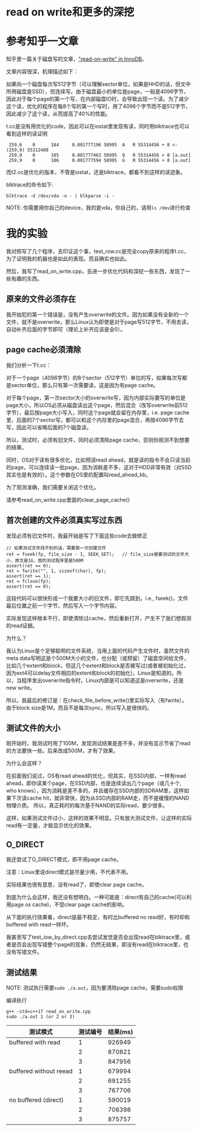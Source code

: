 # read on write和更多的深挖

# 参考知乎一文章

知乎里一篇关于磁盘写的文章，["read-on-write" in InnoDB](https://zhuanlan.zhihu.com/p/61002228)。

文章内容很深，机理描述如下：

如果向一个磁盘每次写512字节（可以理解sector单位，如果是HHD的话，但文中所用磁盘是SSD），但连续写。由于磁盘最小的单位是page，一般是4096字节，因此对于每个page的第一个写，在内部磁盘IO时，会导致出现一个读。为了减少这个读，优化的程序在每8个写的第一个写时，用了4096个字节而不是512字节，因此减少了这个读，从而提高了40%的性能。

t.cc是没有用优化的code，因此可以在iostat里发现有读，同时用blktrace也可以看到这样的读证明
```
 259,6    0      184     0.001777196 58995  A   R 55314456 + 8 <- (259,9) 55312408
 259,9    0      185     0.001777463 58995  Q   R 55314456 + 8 [a.out]
 259,9    0      186     0.001777594 58995  G   R 55314456 + 8 [a.out]
```

而t2.cc是优化的版本，不管是iostat，还是blktrace，都看不到这样的读迹象。

blktrace的命令如下: 
```
blktrace -d /dev/vda -o - | blkparse -i -
```
NOTE: 你需要用你自己的device，我的是vda，你自己的，请用```ls /dev```进行检查

# 我的实验

我对照写了几个程序，去印证这个事，test_row.cc是完全copy原来的程序t.cc，为了证明我的机器也是如此的表现。而且确实也如此。

然后，我写了read_on_write.cpp，去进一步优化代码和深挖一些东西，发现了一些有趣的东西。

## 原来的文件必须存在

我开始犯的第一个错误是，没有产生overwrite的文件。因为如果没有全新的一个文件，就不是overwrite，那么Linux认为即使是对于page写512字节，不用去读，自动补齐后面的字节即可（理论上补齐应该是全0）。

## page cache必须清除

我们分析一下t.cc：

对于一个page（4096字节）的8个sector（512字节）单位的写，如果每次写都是sector单位，那么只有第一次需要读，这是因为有page cache。

对于每个page，第一次sector大小的overwrite写，因为内部实际要写的单位是page大小，所以OS必须从磁盘读出这个page，然后混合（改写overwrite前512字节），最后按page大小写入，同时这个page就会留在内存里，i.e. page cache里，后面的7个sector写，都可以和这个内存里的page混合，再按4096字节去写，因此可以省略后面的7个磁盘读。

所以，测试时，必须有旧文件，同时必须清除page cache，否则你观测不到想要的结果。

同时，OS对于读有很多优化，比如预读read ahead，就是读的指令不会只读当前的page，可以连续读一批page，因为消耗差不多，这对于HDD非常有效（对SSD其实也是有效的）。这个参数在OS里的配置叫read_ahead_kb。

为了观测准确，我们需要关闭这个优化。

请参考read_on_write.cpp里面的clear_page_cache()

## 首次创建的文件必须真实写过东西

发现必须有旧文件时，我最开始是写了下面这些code去做修正
```
// 如果测试文件找不到的话，需要第一次创建文件
ret = fseek(fp, file_size - 1, SEEK_SET);   // file_size是要测试的文件大小，原文是1G，我的测试程序里是500M
assert(ret == 0);
ret = fwrite("", 1, sizeof(char), fp);
assert(ret == 1);
ret = fclose(fp);
assert(ret == 0);
```

这段代码可以很快形成一个我要大小的旧文件，即它先跳到，i.e., fseek()，文件最后位置之前一个字节，然后写入一个字节内容。

实际发现这样根本不行，即使清除过cache，然后重新打开，产生不了我们想观测的read证据。

为什么？

我认为Linux是个足够聪明的文件系统，当用上面的代码产生文件时，虽然文件的meta data写明这是个500M大小的文件，也分配（或预留）了磁盘空间给文件，比如几个extent和block，但这几个extent和block是否被写过(或者被初始化过，因为ext4可以delay文件相应的extent和block的初始化)，Linux是知道的。所以，当程序发出overwrite指令时，Linux内部是可以知道这是overwrite，还是new write。

所以，我最后的修订是：在check_file_before_write()里实际写入（有fwrite）。由于block size是1M，而且不是每次sync，所以写入是很快的。

## 测试文件的大小

刚开始时，我测试时用了100M，发现测试结果是差不多，并没有显示节省了read的方法要快一些。后来改成500M，才有了效果。

为什么会这样？

在前面我们说过，OS有read ahead的优化，但其实，在SSD内部，一样有read ahead，即你读某个page，在SSD内部，也是连续读出几个page（或几十个, who knows），因为消耗是差不多的，并且缓存在SSD内部的SDRAM里，这样如果下次读cache hit，就非常快，因为从SSD内部的RAM走，而不是缓慢的NAND物理介质。 所以，真正耗时的每次基于NAND的实际read，要少很多。

这样，如果测试文件过小，这样的效果不明显。只有放大测试文件，让这样的实际read有一定量，才能显示优化的效果。

## O_DIRECT

我还尝试了O_DIRECT模式，即不用page cache。

注意：Linux里说direct模式是尽量少用，不代表不用。

实际结果也很有意思，没有read了，即使clear page cache。

到底为什么会这样，我还没有想明白。一种可能是：direct有自己的cache(可以利用page os cache)，不受clear page cache的影响。

从下面的执行效果看，direct是最不稳定，有时比buffered no read好，有时却和buffered with read一样坏。

我甚至写了test_iow_by_direct.cpp去尝试发觉是否会出现read在blktrace里，或者是否会出现写错整个page的现象，仍然无结果，即没有read在blktrace里，也没有写错文件。

## 测试结果

NOTE: 测试执行需要```sudo ./a.out```，因为要清除page cache，需要sudo权限

编译执行
```
g++ -std=c++17 read_on_write.cpp
sudo ./a.out 1 (or 2 or 3)
```

| 测试模式 | 测试编号 | 结果(ms) |
| -- | -- | -- |
| buffered with read | 1 | 926949 |
|                    | 2 | 870821 |
|                    | 3 | 847956 |
| buffered without reead | 1 | 679994 |
|                        | 2 | 691255 |
|                        | 3 | 767706 |
| no buffered (direct) | 1 | 590019 |
|                      | 2 | 706398 |
|                      | 3 | 875757 |